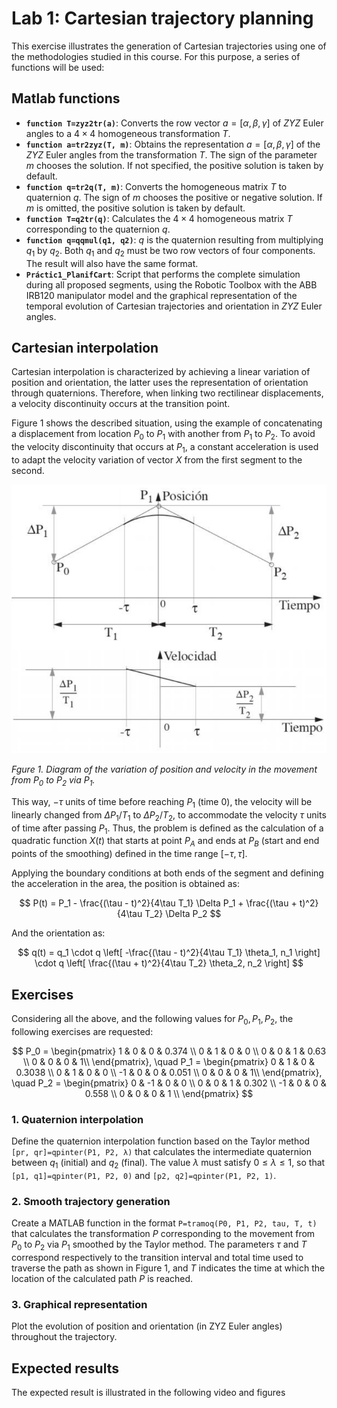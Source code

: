 # Lab 1: Cartesian trajectory planning

This exercise illustrates the generation of Cartesian trajectories using one of the methodologies studied in this course. For this purpose, a series of functions will be used:

## Matlab functions

- **`function T=zyz2tr(a)`**: Converts the row vector $a=[\alpha,\beta,\gamma]$ of $ZYZ$ Euler angles to a $4 \times 4$ homogeneous transformation $T$.
- **`function a=tr2zyz(T, m)`**: Obtains the representation $a=[\alpha,\beta,\gamma]$ of the $ZYZ$ Euler angles from the transformation $T$. The sign of the parameter $m$ chooses the solution. If not specified, the positive solution is taken by default.
- **`function q=tr2q(T, m)`**: Converts the homogeneous matrix $T$ to quaternion $q$. The sign of $m$ chooses the positive or negative solution. If $m$ is omitted, the positive solution is taken by default.
- **`function T=q2tr(q)`**: Calculates the $4 \times 4$ homogeneous matrix $T$ corresponding to the quaternion $q$.
- **`function q=qqmul(q1, q2)`**: $q$ is the quaternion resulting from multiplying $q_1$ by $q_2$. Both $q_1$ and $q_2$ must be two row vectors of four components. The result will also have the same format.
- **`Práctic1_PlanifCart`**: Script that performs the complete simulation during all proposed segments, using the Robotic Toolbox with the ABB IRB120 manipulator model and the graphical representation of the temporal evolution of Cartesian trajectories and orientation in $ZYZ$ Euler angles.

## Cartesian interpolation

Cartesian interpolation is characterized by achieving a linear variation of position and orientation, the latter uses the representation of orientation through quaternions. Therefore, when linking two rectilinear displacements, a velocity discontinuity occurs at the transition point.

Figure 1 shows the described situation, using the example of concatenating a displacement from location $P_0$ to $P_1$ with another from $P_1$ to $P_2$. To avoid the velocity discontinuity that occurs at $P_1$, a constant acceleration is used to adapt the velocity variation of vector $X$ from the first segment to the second.

![figure1](figure1.png)

*Fgure 1. Diagram of the variation of position and velocity in the movement from $P_0$ to $P_2$ via $P_1$.*

This way, $-\tau$ units of time before reaching $P_1$ (time 0), the velocity will be linearly changed from $\Delta P_1/T_1$ to $\Delta P_2/T_2$, to accommodate the velocity $\tau$ units of time after passing $P_1$. Thus, the problem is defined as the calculation of a quadratic function $X(t)$ that starts at point $P_A$ and ends at $P_B$ (start and end points of the smoothing) defined in the time range $[-\tau, \tau]$.

Applying the boundary conditions at both ends of the segment and defining the acceleration in the area, the position is obtained as:

$$
P(t) = P_1 - \frac{(\tau - t)^2}{4\tau T_1} \Delta P_1 + \frac{(\tau + t)^2}{4\tau T_2} \Delta P_2
$$

And the orientation as:

$$
q(t) = q_1 \cdot q \left[ -\frac{(\tau - t)^2}{4\tau T_1} \theta_1, n_1 \right] \cdot q \left[ \frac{(\tau + t)^2}{4\tau T_2} \theta_2, n_2 \right]
$$


## Exercises

Considering all the above, and the following values for $P_0, P_1, P_2$, the following exercises are requested:

$$
P_0 = \begin{pmatrix}
1 & 0 & 0 & 0.374 \\
0 & 1 & 0 & 0 \\
0 & 0 & 1 & 0.63 \\
0 & 0 & 0 & 1\\
\end{pmatrix},
\quad
P_1 = \begin{pmatrix}
0 & 1 & 0 & 0.3038 \\
0 & 1 & 0 & 0 \\
-1 & 0 & 0 & 0.051 \\
0 & 0 & 0 & 1\\
\end{pmatrix},
\quad
P_2 = \begin{pmatrix}
0 & -1 & 0 & 0 \\
0 & 0 & 1 & 0.302 \\
-1 & 0 & 0 & 0.558 \\
0 & 0 & 0 & 1 \\
\end{pmatrix}
$$

### 1. Quaternion interpolation

Define the quaternion interpolation function based on the Taylor method `[pr, qr]=qpinter(P1, P2, λ)` that calculates the intermediate quaternion between $q_1$ (initial) and $q_2$ (final). The value $\lambda$ must satisfy $0\leq \lambda \leq 1$, so that `[p1, q1]=qpinter(P1, P2, 0)` and `[p2, q2]=qpinter(P1, P2, 1)`.

### 2. Smooth trajectory generation

Create a MATLAB function in the format `P=tramoq(P0, P1, P2, tau, T, t)` that calculates the transformation $P$ corresponding to the movement from $P_0$ to $P_2$ via $P_1$ smoothed by the Taylor method. The parameters $\tau$ and $T$ correspond respectively to the transition interval and total time used to traverse the path as shown in Figure 1, and $T$ indicates the time at which the location of the calculated path $P$ is reached.

### 3. Graphical representation

Plot the evolution of position and orientation (in ZYZ Euler angles) throughout the trajectory.

## Expected results

The expected result is illustrated in the following video and figures
